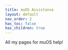 ```yaml
---
title: muOS Assistance
layout: default
nav_order: 2
has_toc: false
has_children: true
---
```


All my pages for muOS help!
